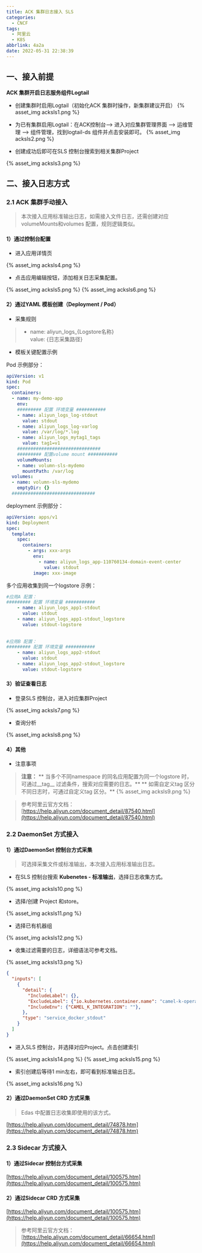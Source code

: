 ```yaml
---
title: ACK 集群日志接入 SLS
categories:
  - CNCF
tags:
  - 阿里云
  - K8S
abbrlink: 4a2a
date: 2022-05-31 22:38:39
---
```

## 一、接入前提
**ACK 集群开启日志服务组件Logtail**

- 创建集群时启用Logtail（初始化ACK 集群时操作，新集群建议开启）
{% asset_img acksls1.png %}

<!--more-->
- 为已有集群启用Logtail：在ACK控制台--> 进入对应集群管理界面 --> 运维管理 --> 组件管理，找到logtail-ds 组件并点击安装即可。
{% asset_img acksls2.png %}

- 创建成功后即可在SLS 控制台搜索到相关集群Project

{% asset_img acksls3.png %}


## 二、接入日志方式
### 2.1 ACK 集群手动接入
> 本次接入应用标准输出日志，如需接入文件日志，还需创建对应volumeMounts和volumes 配置，规则逻辑类似。

#### 1）通过控制台配置

- 进入应用详情页

{% asset_img acksls4.png %}

- 点击应用编辑按钮，添加相关日志采集配置。

{% asset_img acksls5.png %}
{% asset_img acksls6.png %}

#### 2）通过YAML 模板创建（Deployment / Pod）

- 采集规则
> - name: aliyun_logs_{Logstore名称}   
>    value: {日志采集路径}  


- 模板关键配置示例

Pod 示例部分：
```yaml
apiVersion: v1
kind: Pod
spec:
  containers:
  - name: my-demo-app
    env:
    ######### 配置 环境变量 ###########
    - name: aliyun_logs_log-stdout
      value: stdout
    - name: aliyun_logs_log-varlog
      value: /var/log/*.log
    - name: aliyun_logs_mytag1_tags
      value: tag1=v1
    ###############################
    ######### 配置volume mount ###########
    volumeMounts:
    - name: volumn-sls-mydemo
      mountPath: /var/log
  volumes:
  - name: volumn-sls-mydemo
    emptyDir: {}
  ###############################
```
deployment 示例部分：
```yaml
apiVersion: apps/v1
kind: Deployment
spec:
  template:
    spec:
      containers:
        - args: xxx-args
          env:
            - name: aliyun_logs_app-110760134-domain-event-center
              value: stdout
          image: xxx-image
```
多个应用收集到同一个logstore 示例：
```yaml
#应用A 配置：
######### 配置 环境变量 ###########
    - name: aliyun_logs_app1-stdout
      value: stdout
    - name: aliyun_logs_app1-stdout_logstore
      value: stdout-logstore
      
      
#应用B 配置：
######### 配置 环境变量 ###########
    - name: aliyun_logs_app2-stdout
      value: stdout
    - name: aliyun_logs_app2-stdout_logstore
      value: stdout-logstore
```

#### 3）验证查看日志

- 登录SLS 控制台，进入对应集群Project

{% asset_img acksls7.png %}

- 查询分析

{% asset_img acksls8.png %}

#### 4）其他

- 注意事项
> **注意：**
> **    当多个不同namespace 的同名应用配置为同一个logstore 时，可通过__tag__ 过滤条件，搜索对应需要的日志。**
> **    如需自定义tag 区分不同日志时，可通过自定义tag 区分。**
> {% asset_img acksls9.png %}

> 参考阿里云官方文档：[https://help.aliyun.com/document_detail/87540.html](https://help.aliyun.com/document_detail/87540.html)



### 2.2 DaemonSet 方式接入
#### 1）通过DaemonSet 控制台方式采集
> 可选择采集文件或标准输出，本次接入应用标准输出日志。

- 在SLS 控制台搜索 **Kubenetes - 标准输出**，选择日志收集方式。

{% asset_img acksls10.png %}

- 选择/创建 Project 和store。

{% asset_img acksls11.png %}

- 选择已有机器组

{% asset_img acksls12.png %}

- 收集过滤需要的日志，详细语法可参考文档。

{% asset_img acksls13.png %}
```json
{
  "inputs": [
    {
      "detail": {
        "IncludeLabel": {},
        "ExcludeLabel": {"io.kubernetes.container.name": "camel-k-operator"},
        "IncludeEnv": {"CAMEL_K_INTEGRATION": ""},
      },
      "type": "service_docker_stdout"
    }
  ]
}
```

- 进入SLS 控制台，并选择对应Project。点击创建索引

{% asset_img acksls14.png %}
{% asset_img acksls15.png %}

- 索引创建后等待1 min左右，即可看到标准输出日志。

{% asset_img acksls16.png %}

#### 2）通过DaemonSet CRD 方式采集
> Edas 中配置日志收集即使用的该方式。

[https://help.aliyun.com/document_detail/74878.htm](https://help.aliyun.com/document_detail/74878.htm)

### 2.3 Sidecar 方式接入
#### 1）通过Sidecar 控制台方式采集
[https://help.aliyun.com/document_detail/100575.htm](https://help.aliyun.com/document_detail/100575.htm)

#### 2）通过Sidecar CRD 方式采集
[https://help.aliyun.com/document_detail/100575.htm](https://help.aliyun.com/document_detail/100575.htm)

> 参考阿里云官方文档：[https://help.aliyun.com/document_detail/66654.html](https://help.aliyun.com/document_detail/66654.html)

